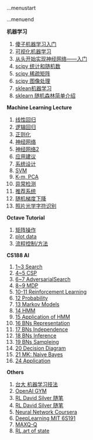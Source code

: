 ...menustart


...menuend


**机器学习**

 1. [傻子机器学习入门](https://github.com/mebusy/notes/blob/master/dev_notes/ML-%E5%82%BB%E5%AD%90%E6%9C%BA%E5%99%A8%E5%AD%A6%E4%B9%A0%E5%85%A5%E9%97%A8.md) 
 2. [可视化机器学习](https://github.com/mebusy/notes/blob/master/dev_notes/ML-%E5%8F%AF%E8%A7%86%E5%8C%96%E6%9C%BA%E5%99%A8%E5%AD%A6%E4%B9%A0.md)
 3. [从头开始实现神经网络——入门](https://github.com/mebusy/notes/blob/master/dev_notes/ML-%E4%BB%8E%E5%A4%B4%E5%BC%80%E5%A7%8B%E5%AE%9E%E7%8E%B0%E7%A5%9E%E7%BB%8F%E7%BD%91%E7%BB%9C%E2%80%94%E2%80%94%E5%85%A5%E9%97%A8.md)
 4. [scipy 统计和随机数](https://github.com/mebusy/notes/blob/master/dev_notes/ML-1.5.6%20scipy%20%E7%BB%9F%E8%AE%A1%E5%92%8C%E9%9A%8F%E6%9C%BA%E6%95%B0.md) 
 5. [scipy 稀疏矩阵](https://github.com/mebusy/notes/blob/master/dev_notes/ML-2.5%20Sparse%20Matrices%20in%20SciPy.md) 
 6. [scipy 图像处理](https://github.com/mebusy/notes/blob/master/dev_notes/ML-2.6%20Scipy%20%E5%A4%84%E7%90%86%E5%9B%BE%E5%83%8F%E6%95%B0%E6%8D%AE.md)  
 7. [sklean机器学习](https://github.com/mebusy/notes/blob/master/dev_notes/ML-3.5%20sklean%E6%9C%BA%E5%99%A8%E5%AD%A6%E4%B9%A0.md)  
 8. [sklearn 随机森林简单介绍](https://github.com/mebusy/notes/blob/master/dev_notes/ML_sklearn%20%E9%9A%8F%E6%9C%BA%E6%A3%AE%E6%9E%97%E7%AE%80%E5%8D%95%E4%BB%8B%E7%BB%8D.md)


**Machine Learning Lecture**


 1. [线性回归](https://github.com/mebusy/notes/blob/master/dev_notes/ML_%E6%9C%BA%E5%99%A8%E5%AD%A6%E4%B9%A0_%E5%9B%9E%E5%BD%92.md) 
 2. [逻辑回归](https://github.com/mebusy/notes/blob/master/dev_notes/ML_%E6%9C%BA%E5%99%A8%E5%AD%A6%E4%B9%A0_%E9%80%BB%E8%BE%91%E5%9B%9E%E5%BD%92.md) 
 3. [正则化](https://github.com/mebusy/notes/blob/master/dev_notes/ML_%E6%9C%BA%E5%99%A8%E5%AD%A6%E4%B9%A0_%E6%AD%A3%E5%88%99%E5%8C%96.md)    
 4. [神经网络](https://github.com/mebusy/notes/blob/master/dev_notes/ML_机器学习_神经网络.md)  
 5. [神经网络2](https://github.com/mebusy/notes/blob/master/dev_notes/ML_机器学习_神经网络2.md) 
 6. [应用建议](https://github.com/mebusy/notes/blob/master/dev_notes/ML_%E6%9C%BA%E5%99%A8%E5%AD%A6%E4%B9%A0_Advice.md) 
 7. [系统设计](https://github.com/mebusy/notes/blob/master/dev_notes/ML_%E6%9C%BA%E5%99%A8%E5%AD%A6%E4%B9%A0_SystemDesign.md) 
 8. [SVM](https://github.com/mebusy/notes/blob/master/dev_notes/ML_%E6%9C%BA%E5%99%A8%E5%AD%A6%E4%B9%A0_SVM.md)
 9. [K-m, PCA](https://github.com/mebusy/notes/blob/master/dev_notes/ML_%E6%9C%BA%E5%99%A8%E5%AD%A6%E4%B9%A0_%E9%9D%9E%E7%9B%91%E7%9D%A3%E5%AD%A6%E4%B9%A0.md) 
 10. [异常检测](https://github.com/mebusy/notes/blob/master/dev_notes/ML_%E6%9C%BA%E5%99%A8%E5%AD%A6%E4%B9%A0_%E5%BC%82%E5%B8%B8%E6%A3%80%E6%B5%8B.md) 
 11. [推荐系统](https://github.com/mebusy/notes/blob/master/dev_notes/ML_Recommender_Systems.md) 
 12. [随机梯度下降](https://github.com/mebusy/notes/blob/master/dev_notes/ML_机器学习_随机梯度下降.md)
 13. [照片光学字符识别](https://github.com/mebusy/notes/blob/master/dev_notes/ML_机器学习_PhotoOCR.md) 



**Octave Tutorial**


 1. [矩阵操作](https://github.com/mebusy/notes/blob/master/dev_notes/ML_%E6%9C%BA%E5%99%A8%E5%AD%A6%E4%B9%A0_Octave_%E5%B8%B8%E7%94%A8%E5%91%BD%E4%BB%A4_%E7%9F%A9%E9%98%B5%E6%93%8D%E4%BD%9C.md)
 2. [plot data](https://github.com/mebusy/notes/blob/master/dev_notes/ML_%E6%9C%BA%E5%99%A8%E5%AD%A6%E4%B9%A0_Octave_plotting_data.md)   
 3. [流程控制/方法](https://github.com/mebusy/notes/blob/master/dev_notes/ML_%E6%9C%BA%E5%99%A8%E5%AD%A6%E4%B9%A0_Octave_%E6%B5%81%E7%A8%8B%E6%8E%A7%E5%88%B6_%E6%96%B9%E6%B3%95.md)     


**CS188 AI**

 1. [1~3 Search](https://github.com/mebusy/notes/blob/master/dev_notes/AI_CS188.md)
 2. [4~5 CSP](https://github.com/mebusy/notes/blob/master/dev_notes/AI_CS188_CPS.md)
 3. [6~7 AdversarialSearch](https://github.com/mebusy/notes/blob/master/dev_notes/AI_CS188_AdversarialSearch.md)
 4. [8~9 MDP](https://github.com/mebusy/notes/blob/master/dev_notes/AI_CS188_MDP.md)
 5. [10-11 Reinforcement Learning](https://github.com/mebusy/notes/blob/master/dev_notes/AI_CS188_ReinforcementLearning.md)
 6. [12 Probability](https://github.com/mebusy/notes/blob/master/dev_notes/AI_CS188_Probability.md)
 7. [13 Markov Models](https://github.com/mebusy/notes/blob/master/dev_notes/AI_CS188_Markov_Models.md)
 8. [14 HMM](https://github.com/mebusy/notes/blob/master/dev_notes/AI_CS188_Hidden_Markov_Models.md)
 9. [15 Application of HMM](https://github.com/mebusy/notes/blob/master/dev_notes/AI_CS188_ApplicationOfHMM.md)
 10. [16 BNs Representation](https://github.com/mebusy/notes/blob/master/dev_notes/AI_CS188_NayesNets.md)
 11. [17 BNs Independence](https://github.com/mebusy/notes/blob/master/dev_notes/AI_CS188_BNs_Independence.md)
 12. [18 BNs Inference](https://github.com/mebusy/notes/blob/master/dev_notes/AI_CS188_BNs_Inference.md)
 13. [19 BNs Sampleing](https://github.com/mebusy/notes/blob/master/dev_notes/AI_CS188_BNs_Sampling.md)
 14. [20 Decision Diagram](https://github.com/mebusy/notes/blob/master/dev_notes/AI_CS188_DecisionDiagrams.md)
 15. [21 MK: Naive Bayes](https://github.com/mebusy/notes/blob/master/dev_notes/AI_CS188_ML_NaiveBayes.md)
 16. [24 Application](https://github.com/mebusy/notes/blob/master/dev_notes/AI_CS188_Application.md)



**Others**

 1. [台大 机器学习技法](https://github.com/mebusy/notes/blob/master/dev_notes/TaiwanU_ML.md)
 2. [OpenAI GYM](https://github.com/mebusy/notes/blob/master/dev_notes/openAI_gym.md)
 3. [RL David Silver 随笔](https://github.com/mebusy/notes/blob/master/dev_notes/RL_DavidSilver.md)
 4. [RL David Silver 随笔](https://github.com/mebusy/notes/blob/master/dev_notes/RL_DavidSilver_part2.md)
 5. [Neural Network Coursera](https://github.com/mebusy/notes/blob/master/dev_notes/NeuralNetworks.md)
 6. [DeepLearning MIT 6S191](https://github.com/mebusy/notes/blob/master/dev_notes/MIT_6S191_DL.md)
 7. [MAXQ-Q](https://github.com/mebusy/notes/blob/master/dev_notes/Maxq.md)
 8. [RL,art of state](https://github.com/mebusy/notes/blob/master/dev_notes/RL_art_of_state.md)









